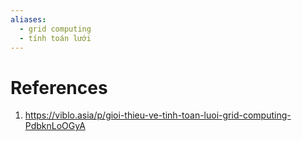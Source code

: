 ```yaml
---
aliases:
  - grid computing
  - tính toán lưới
---
```

# References
1. https://viblo.asia/p/gioi-thieu-ve-tinh-toan-luoi-grid-computing-PdbknLoOGyA